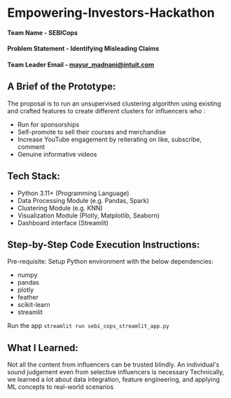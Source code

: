 # Empowering-Investors-Hackathon

#### Team Name - SEBICops
#### Problem Statement - Identifying Misleading Claims
#### Team Leader Email - mayur_madnani@intuit.com

## A Brief of the Prototype:
The proposal is to run an unsupervised clustering algorithm using existing and crafted features to create different clusters for influencers who :
- Run for sponsorships
- Self-promote to sell their courses and merchandise
- Increase YouTube engagement by reiterating on like, subscribe, comment
- Genuine informative videos
  
## Tech Stack: 
- Python 3.11+ (Programming Language)
- Data Processing Module (e.g. Pandas, Spark)
- Clustering Module (e.g. KNN)
- Visualization Module (Plotly, Matplotlib, Seaborn)
- Dashboard interface (Streamlit)
   
## Step-by-Step Code Execution Instructions:
Pre-requisite:
Setup Python environment with the below dependencies:
- numpy
- pandas
- plotly
- feather
- scikit-learn
- streamlit

Run the app
`streamlit run sebi_cops_streamlit_app.py`
  
## What I Learned:
Not all the content from influencers can be trusted blindly. An individual's sound judgement even from selective influencers is necessary
Technically, we learned a lot about data integration, feature engineering, and applying ML concepts to real-world scenarios

